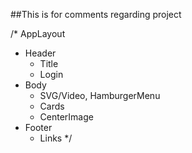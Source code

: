 ##This is for comments regarding project


/*
AppLayout
* Header
  - Title
  - Login
* Body
  - SVG/Video, HamburgerMenu
  - Cards
  - CenterImage
* Footer
  - Links
*/